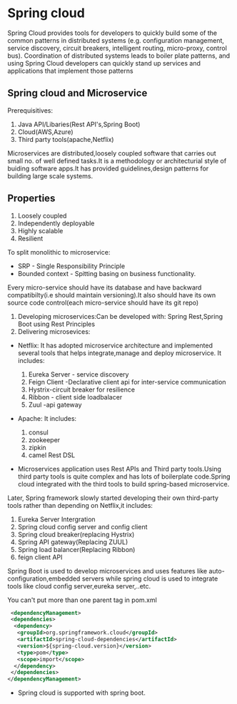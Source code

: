 # Spring cloud

Spring Cloud provides tools for developers to quickly build some of the common patterns in distributed systems (e.g. configuration management, service discovery, circuit breakers, intelligent routing, micro-proxy, control bus). Coordination of distributed systems leads to boiler plate patterns, and using Spring Cloud developers can quickly stand up services and applications that implement those patterns

## Spring cloud and Microservice

Prerequisitives:

1. Java API/Libaries(Rest API's,Spring Boot)
2. Cloud(AWS,Azure)
3. Third party tools(apache,Netflix)

Microservices are distributed,loosely coupled software that carries out small no. of well defined tasks.It is a methodology or architecturial style of buiding software apps.It has provided guidelines,design patterns for building large scale systems.

## Properties

1. Loosely coupled
2. Independently deployable
3. Highly scalable
4. Resilient

To split monolithic to microservice:

* SRP - Single Responsibility Principle
* Bounded context - Spitting basing on business functionality.

Every micro-service should have its database and have backward compatibilty(i.e should maintain versioning).It also should have its own source code control(each micro-service should have its git repo)

1. Developing microservices:Can be developed with: Spring Rest,Spring Boot using Rest Principles
2. Delivering microsevices:

* Netflix: It has adopted microservice architecture and implemented several tools that helps integrate,manage and deploy microservice.
 It includes:
    1. Eureka Server - service discovery
    2. Feign Client -Declarative client api for inter-service communication
    3. Hystrix-circuit breaker for resilience
    4. Ribbon - client side loadbalacer
    5. Zuul -api gateway

* Apache: It includes:
    1. consul
    2. zookeeper
    3. zipkin
    4. camel Rest DSL

* Microservices application uses Rest APIs and Third party tools.Using third party tools is quite complex and has lots of boilerplate code.Spring cloud integrated with the third tools to build spring-based microservice.

Later, Spring framework slowly started developing their own third-party tools rather than depending on Netflix,it includes:

 1. Eureka Server Intergration
 2. Spring cloud config server and config client
 3. Spring cloud breaker(replacing Hystrix)
 4. Spring API gateway(Replacing ZUUL)
 5. Spring load balancer(Replacing Ribbon)
 6. feign client API

 Spring Boot is used to develop microservices and uses features like auto-configuration,embedded servers while spring cloud is used to integrate tools like cloud config server,eureka server,..etc.

 You can't put more than one parent tag in pom.xml

 ```xml
  <dependencyManagement>
  <dependencies>
   <dependency>
    <groupId>org.springframework.cloud</groupId>
    <artifactId>spring-cloud-dependencies</artifactId>
    <version>${spring-cloud.version}</version>
    <type>pom</type>
    <scope>import</scope>
   </dependency>
  </dependencies>
 </dependencyManagement>
```

* Spring cloud is supported with spring boot.
